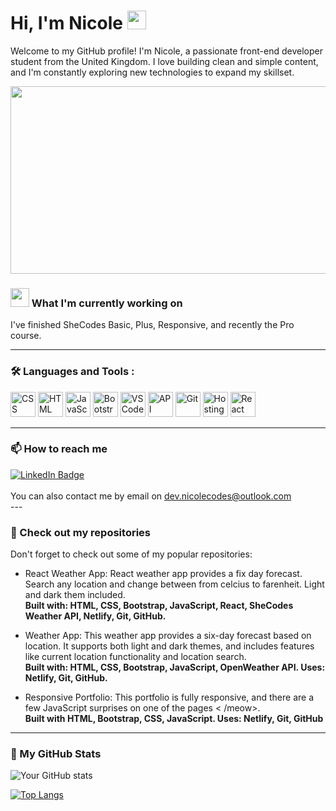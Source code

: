 # Hi, I'm Nicole <img src="https://media.giphy.com/media/hvRJCLFzcasrR4ia7z/giphy.gif" width="30px"/>

Welcome to my GitHub profile! I'm Nicole, a passionate front-end developer student from the United Kingdom. I love building clean and simple content, and I'm constantly exploring new technologies to expand my skillset.

<div align="center">
<img src="https://s3.amazonaws.com/shecodesio-production/uploads/files/000/084/147/original/undraw_Devices_re_dxae.png?1685717005" width="600" height="300"/>
</div>

### <img src="https://media.giphy.com/media/WUlplcMpOCEmTGBtBW/giphy.gif" width="30">  What I'm currently working on

I've finished SheCodes Basic, Plus, Responsive, and recently the Pro course.

---

### :hammer_and_wrench: Languages and Tools :
<div>
  <img src="https://s3.amazonaws.com/shecodesio-production/uploads/files/000/084/126/original/css-removebg-preview.png?1685701130"  title="CSS3" alt="CSS" width="40" height="40"/>
  <img src="https://s3.amazonaws.com/shecodesio-production/uploads/files/000/084/127/original/html.png?1685701272" title="HTML5" alt="HTML" width="40" height="40"/>
  <img src="https://s3.amazonaws.com/shecodesio-production/uploads/files/000/084/124/original/javascript.png?1685700953" title="JavaScript" alt="JavaScript" width="40" height="40"/>
  <img src="https://s3.amazonaws.com/shecodesio-production/uploads/files/000/084/120/original/bootstrap.png?1685700617" title="Bootstrap" **alt="Bootstrap" width="40" height="40"/>
  <img src="https://s3.amazonaws.com/shecodesio-production/uploads/files/000/084/119/original/vs-studio-code.png?1685700603" title="VS Code" **alt="VS Code" width="40" height="40"/>
   <img src="https://s3.amazonaws.com/shecodesio-production/uploads/files/000/084/112/original/api.png?1685699407" title="API" **alt="API" width="40" height="40"/>
  <img src="https://s3.amazonaws.com/shecodesio-production/uploads/files/000/084/143/original/git.png?1685713840" title="Git" **alt="Git" width="40" height="40"/>
  <img src="https://s3.amazonaws.com/shecodesio-production/uploads/files/000/084/118/original/hosting.png?1685700590" title="Hosting" **alt="Hosting" width="40" height="40"/>
   <img src="https://s3.amazonaws.com/shecodesio-production/uploads/files/000/102/091/original/react.png?1698418317" title="React" **alt="React" width="40" height="40"/>
</div>

---

### :mailbox: How to reach me

<a href="https://www.linkedin.com/in/nicole-baylis/">
      <img src="https://img.shields.io/badge/LinkedIn-blue?style=for-the-badge&logo=linkedin&logoColor=white" alt="LinkedIn Badge"/>
    </a>
    <br>
    <br>
You can also contact me by email on <a href="mailto:dev.nicolecodes@outlook.com" title="Email">dev.nicolecodes@outlook.com</a>

<br>
---

### :eyes: Check out my repositories

Don't forget to check out some of my popular repositories:

- React Weather App:
React weather app provides a fix day forecast. Search any location and change between from celcius to farenheit. Light and dark them included.
<br><strong> Built with: HTML, CSS, Bootstrap, JavaScript, React, SheCodes Weather API, Netlify, Git, GitHub.</strong>

- Weather App:
This weather app provides a six-day forecast based on location. It supports both light and dark themes, and includes features like current location functionality and location search.
            <br>
            <strong>Built with: HTML, CSS, Bootstrap, JavaScript, OpenWeather API. Uses: Netlify, Git, GitHub.</strong>
            
            
- Responsive Portfolio:
This portfolio is fully responsive, and there are a few JavaScript surprises on one of the pages < /meow>. 
<br> <strong>Built with HTML, Bootstrap, CSS, JavaScript. Uses: Netlify, Git, GitHub</strong>

---

### 🌟 My GitHub Stats

![Your GitHub stats](https://github-readme-stats.vercel.app/api?username=NicoleBay&show_icons=true&theme=aura)

[![Top Langs](https://github-readme-stats.vercel.app/api/top-langs/?username=NicoleBay&layout=compact&amp;theme=aura)](https://github.com/anuraghazra/github-readme-stats)
